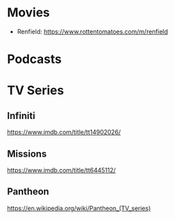 # Movies

   - Renfield: <https://www.rottentomatoes.com/m/renfield>

##
# Podcasts

##
# TV Series
## Infiniti

<https://www.imdb.com/title/tt14902026/>

## Missions

<https://www.imdb.com/title/tt6445112/>

## Pantheon

<https://en.wikipedia.org/wiki/Pantheon_(TV_series)>
